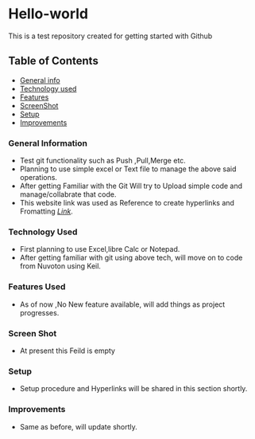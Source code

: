 # Hello-world
This is a test repository created for getting started with Github

## Table of Contents
* [General info](#general-information)
* [Technology used](#technology-used)
* [Features](#Features-used)
* [ScreenShot](#Screen-Shot)
* [Setup](#Setup)
* [Improvements](#Improvements)

### General Information
- Test git functionality such as Push ,Pull,Merge etc.
- Planning to use simple excel or Text file to manage the above said operations.
- After getting Familiar with the Git Will try to Upload simple code and manage/collabrate that code.
- This website link was used as Reference to create hyperlinks and Fromatting [_Link_](https://github.com/ritaly/README-cheatsheet/edit/master/README.md).





### Technology Used
- First planning to use Excel,libre Calc or Notepad.
- After getting familiar with git using above tech, will move on to code from Nuvoton using Keil.




### Features Used
- As of now ,No New feature available, will add things as project progresses.

### Screen Shot
- At present this Feild is empty

### Setup
- Setup procedure and Hyperlinks will be shared in this section shortly.

### Improvements

- Same as before, will update shortly.
 
